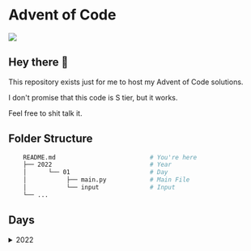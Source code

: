 # Advent of Code 
<img src="https://img.shields.io/github/languages/top/omznc/advent-of-code?style=for-the-badge">

## Hey there 👋


This repository exists just for me to host my Advent of Code solutions.

I don't promise that this code is S tier, but it works. 

Feel free to shit talk it.

## Folder Structure

```bash
    README.md                          # You're here
    ├── 2022                           # Year
    │      └── 01                      # Day
    │           ├── main.py            # Main File
    │           └── input              # Input
    └── ...
```
## Days

<details>
    <summary>2022</summary>
    <ul>
        <li><a href="2022/01">Day 1</a></li>
        <li><a href="2022/02">Day 2</a></li>
        <li><a href="2022/03">Day 3</a></li>
        <li><a href="2022/04">Day 4</a></li>
        <li><a href="2022/05">Day 5</a></li>
        <li><a href="2022/06">Day 6</a></li>
        <li><a href="2022/07">Day 7</a></li>
        <li><a href="2022/08">Day 8</a></li>
        <li><a href="2022/09">Day 9</a></li>
        <li><a href="2022/10">Day 10</a></li>
        <li><a href="2022/11">Day 11</a></li>
        <li><a href="2022/12">Day 12</a></li>
        <li><a href="2022/13">Day 13</a></li>
        <li><a href="2022/14">Day 14</a></li>
        <li><a href="2022/15">Day 15</a></li>
        <li><a href="2022/16">Day 16</a></li>
        <li><a href="2022/17">Day 17</a></li>
        <li><a href="2022/18">Day 18</a></li>
        <li><a href="2022/19">Day 19</a></li>
        <li><a href="2022/20">Day 20</a></li>
        <li><a href="2022/21">Day 21</a></li>
        <li><a href="2022/22">Day 22</a></li>
        <li><a href="2022/23">Day 23</a></li>
        <li><a href="2022/24">Day 24</a></li>
        <li><a href="2022/25">Day 25</a></li>
    </ul>
</details>

